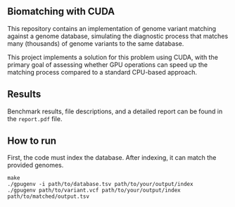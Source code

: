 ## Biomatching with CUDA

This repository contains an implementation of genome variant matching against a genome database, simulating the diagnostic process that matches many (thousands) of genome variants to the same database.

This project implements a solution for this problem using CUDA, with the primary goal of assessing whether GPU operations can speed up the matching process compared to a standard CPU-based approach.

## Results

Benchmark results, file descriptions, and a detailed report can be found in the `report.pdf` file.

## How to run
First, the code must index the database. After indexing, it can match the provided genomes.
```
make
./gpugenv -i path/to/database.tsv path/to/your/output/index
./gpugenv path/to/variant.vcf path/to/your/output/index path/to/matched/output.tsv
```
